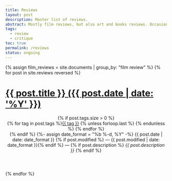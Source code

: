 ```yaml
---
title: Reviews
layout: post
description: Master list of reviews.
abstract: Mostly film reviews, but also art and books reviews. Occasionally talking about random works.
tags:
  - review
  - critique
toc: true
permalink: /reviews
status: ongoing
---
```


{% assign film_reviews = site.documents | group_by: "film review" %}
{% for post in site.reviews reversed %}
<h1><a href="{{ post.url }}" title="{{ post.title }}, posted on {{ post.date | date: "%b %-d, %Y" }}">{{ post.title }} ({{ post.date | date: '%Y' }})</a></h1>
<header class="post-header">
{% if post.tags.size > 0 %}
<div class="link-tags">{% for tag in post.tags %}<a href="/tags#{{ tag | slugify }}">{{ tag }}</a>
{% unless forloop.last %}&nbsp;{% endunless %}
{% endfor %}
</div>
{% endif %}
<time itemprop="datePublished">
{%- assign date_format =  "%b %-d, %Y" -%}
{{ post.date | date: date_format }} {% if post.modified %} &mdash; {{ post.modified | date: date_format }}{% endif %} &mdash;
</time>
{% if post.description %}
<em>{{ post.description }}</em>
{% endif %}
</header>

{% endfor %}
